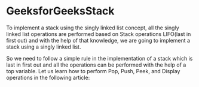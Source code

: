 # GeeksforGeeksStack

To implement a stack using the singly linked list concept, all the singly linked list operations are performed based on Stack operations LIFO(last in first out) and with the help of that knowledge, we are going to implement a stack using a singly linked list. 

So we need to follow a simple rule in the implementation of a stack which is last in first out and all the operations can be performed with the help of a top variable. Let us learn how to perform Pop, Push, Peek, and Display operations in the following article:

